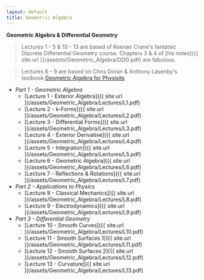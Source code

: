```yaml
---
layout: default
title: Geometric Algebra
---
```


**Geometric Algebra & Differential Geometry**
> Lectures 1 - 5 & 10 - 13 are based of Keenan Crane's fantatsic Discrete Differential Geometry course. Chapters 3 & 4 of [his notes]({{ site.url }}/assests/Geometric_Algebra/DDG.pdf) are fabulous.

> Lectures 6 - 9 are based on Chris Doran & Anthony Lasenby's textbook [Geometric Algebra for Physisits]( {{site.url}}/assets/Geometric_Algebra/GAforPhysics)

- *Part 1 - Geometric Algebra*
  - [Lecture 1 - Exterior Algebra]({{ site.url }}/assets/Geometric_Algebra/Lectures/L1.pdf)
  - [Lecture 2 - k-Forms]({{ site.url }}/assets/Geometric_Algebra/Lectures/L2.pdf)
  - [Lecture 3 - Differential Forms]({{ site.url }}/assets/Geometric_Algebra/Lectures/L3.pdf)
  - [Lecture 4 - Exterior Derivative]({{ site.url }}/assets/Geometric_Algebra/Lectures/L4.pdf)
  - [Lecture 5 - Integration]({{ site.url }}/assets/Geometric_Algebra/Lectures/L5.pdf)
  - [Lecture 6 - Geometric Algebra]({{ site.url }}/assets/Geometric_Algebra/Lectures/L6.pdf)
  - [Lecture 7 - Reflections & Rotations]({{ site.url }}/assets/Geometric_Algebra/Lectures/L7.pdf)
- *Part 2 - Applications to Physics*
  - [Lecture 8 - Classical Mechanics]({{ site.url }}/assets/Geometric_Algebra/Lectures/L8.pdf)
  - [Lecture 9 - Electrodynamics]({{ site.url }}/assets/Geometric_Algebra/Lectures/L9.pdf)
- *Part 3 - Differential Geometry*
  - [Lecture 10 - Smooth Curves]({{ site.url }}/assets/Geometric_Algebra/Lectures/L10.pdf)
  - [Lecture 11 - Smooth Surfaces 1]({{ site.url }}/assets/Geometric_Algebra/Lectures/L11.pdf)
  - [Lecture 12 - Smooth Surfaces 2]({{ site.url }}/assets/Geometric_Algebra/Lectures/L12.pdf)
  - [Lecture 13 - Curvature]({{ site.url }}/assets/Geometric_Algebra/Lectures/L13.pdf)
